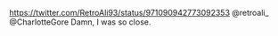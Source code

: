 https://twitter.com/RetroAli93/status/971090942773092353 @retroali_ @CharlotteGore Damn, I was so close.